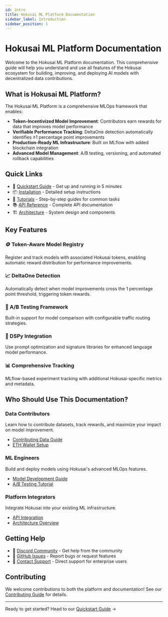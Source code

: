 ```yaml
---
id: intro
title: Hokusai ML Platform Documentation
sidebar_label: Introduction
sidebar_position: 1
---
```


# Hokusai ML Platform Documentation

Welcome to the Hokusai ML Platform documentation. This comprehensive guide will help you understand and use all features of the Hokusai ecosystem for building, improving, and deploying AI models with decentralized data contributions.

## What is Hokusai ML Platform?

The Hokusai ML Platform is a comprehensive MLOps framework that enables:

- **Token-Incentivized Model Improvement**: Contributors earn rewards for data that improves model performance
- **Verifiable Performance Tracking**: DeltaOne detection automatically identifies ≥1 percentage point improvements
- **Production-Ready ML Infrastructure**: Built on MLflow with added blockchain integration
- **Advanced Model Management**: A/B testing, versioning, and automated rollback capabilities

## Quick Links

- 🚀 [Quickstart Guide](./getting-started/quickstart.md) - Get up and running in 5 minutes
- 📦 [Installation](./getting-started/installation.md) - Detailed setup instructions
- 🎯 [Tutorials](./tutorials/index.md) - Step-by-step guides for common tasks
- 📚 [API Reference](./api-reference/index.md) - Complete API documentation
- 🏗️ [Architecture](./guides/architecture.md) - System design and components

## Key Features

### 🪙 Token-Aware Model Registry
Register and track models with associated Hokusai tokens, enabling automatic reward distribution for performance improvements.

### 📈 DeltaOne Detection
Automatically detect when model improvements cross the 1 percentage point threshold, triggering token rewards.

### 🧪 A/B Testing Framework
Built-in support for model comparison with configurable traffic routing strategies.

### 🤖 DSPy Integration
Use prompt optimization and signature libraries for enhanced language model performance.

### 📊 Comprehensive Tracking
MLflow-based experiment tracking with additional Hokusai-specific metrics and metadata.

## Who Should Use This Documentation?

### Data Contributors
Learn how to contribute datasets, track rewards, and maximize your impact on model improvement.
- [Contributing Data Guide](./tutorials/contributing-data.md)
- [ETH Wallet Setup](./guides/eth-wallet-setup.md)

### ML Engineers
Build and deploy models using Hokusai's advanced MLOps features.
- [Model Development Guide](./tutorials/building-first-model.md)
- [A/B Testing Tutorial](./tutorials/ab-testing.md)

### Platform Integrators
Integrate Hokusai into your existing ML infrastructure.
- [API Integration](./api-reference/index.md)
- [Architecture Overview](./guides/architecture.md)

## Getting Help

- 💬 [Discord Community](https://discord.gg/hokusai) - Get help from the community
- 🐛 [GitHub Issues](https://github.com/hokusai-protocol/hokusai-data-pipeline/issues) - Report bugs or request features
- 📧 [Contact Support](mailto:support@hokus.ai) - Direct support for enterprise users

## Contributing

We welcome contributions to both the platform and documentation! See our [Contributing Guide](./contributing/index.md) for details.

---

Ready to get started? Head to our [Quickstart Guide](./getting-started/quickstart.md) →